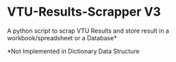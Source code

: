 # VTU-Results-Scrapper V3
A python script to scrap VTU Results and store result in a workbook/spreadsheet or a Database*

*Not Implemented in Dictionary Data Structure

